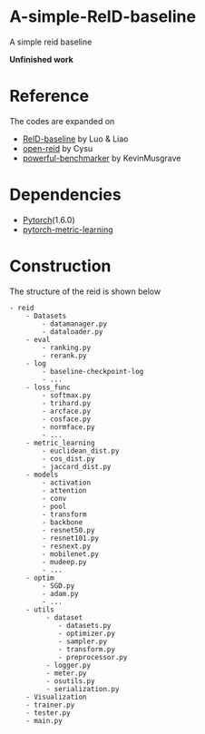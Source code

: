 # A-simple-ReID-baseline
A simple reid baseline

**Unfinished work**

# Reference
The codes are expanded on 
- [ReID-baseline](https://github.com/michuanhaohao/deep-person-reid) by Luo & Liao 
- [open-reid](https://github.com/Cysu/open-reid) by Cysu
- [powerful-benchmarker](https://github.com/KevinMusgrave/powerful-benchmarker) by KevinMusgrave


# Dependencies
- [Pytorch](https://pytorch.org/)(1.6.0)
- [pytorch-metric-learning](https://go.ctolib.com/KevinMusgrave-pytorch_metric_learning.html)

# Construction
The structure of the reid is shown below
```
- reid
	- Datasets
		- datamanager.py
		- dataloader.py
	- eval
		- ranking.py
		- rerank.py
	- log
		- baseline-checkpoint-log
		- ...
	- loss_func
		- softmax.py
		- trihard.py
		- arcface.py
		- cosface.py
		- normface.py
		- ...
	- metric_learning
		- euclidean_dist.py
		- cos_dist.py
		- jaccard_dist.py
	- models
		- activation
		- attention
		- conv
		- pool
		- transform
		- backbone
		- resnet50.py
		- resnet101.py
		- resnext.py
		- mobilenet.py
		- mudeep.py
		- ...
	- optim
		- SGD.py
		- adam.py
		- ...
	- utils
		 - dataset
		 	- datasets.py
		 	- optimizer.py
		 	- sampler.py
		 	- transform.py
		 	- preprocessor.py
		 - logger.py
		 - meter.py
		 - osutils.py
		 - serialization.py
	- Visualization
	- trainer.py
	- tester.py
	- main.py
